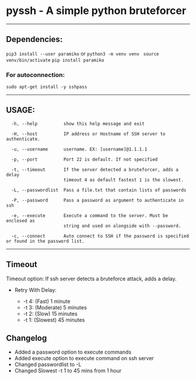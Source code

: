 # pyssh - A simple python bruteforcer

---

## Dependencies:
``` pip3 install --user paramiko ```
or
``` python3 -m venv venv ```
``` source venv/bin/activate```
``` pip install paramiko ```

### For autoconnection:
``` sudo apt-get install -y sshpass ```

---

## USAGE:

```
  -h, --help          show this help message and exit

  -H, --host          IP address or Hostname of SSH server to authenticate.

  -u, --username      username. EX: [username]@1.1.1.1

  -p, --port          Port 22 is default. If not specified

  -t, --timeout       If the server detected a bruteforcer, adds a delay
                      timeout 4 as default fastest 1 is the slowest.
  
  -L, --passwordlist  Pass a file.txt that contain lists of passwords

  -P, --password      Pass a password as argument to authenticate in ssh

  -e, --execute       Execute a command to the server. Must be enclosed as
                      string and used on alongside with --password.

  -c, --connect       Auto connect to SSH if the password is specified or found in the password list.

```

---

## Timeout

Timeout option: If ssh server detects a bruteforce attack, adds a delay.

- Retry With Delay:

    - -t 4: (Fast) 1 minute
    - -t 3: (Moderate) 5 minutes
    - -t 2: (Slow) 15 minutes
    - -t 1: (Slowest) 45 minutes


## Changelog

- Added a password option to execute commands
- Added execute option to execute command on ssh server
- Changed passwordlist to -L
- Changed Slowest -t 1 to 45 mins from 1 hour